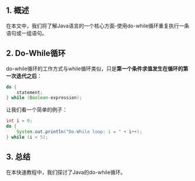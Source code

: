 ## 1. 概述

在本文中，我们将了解Java语言的一个核心方面-使用do-while循环重复执行一条语句或一组语句。

## 2. Do-While循环

do-while循环的工作方式与while循环类似，只是**第一个条件求值发生在循环的第一次迭代之后**：

```java
do {
    statement;
} while (Boolean-expression);
```

让我们看一个简单的例子：

```java
int i = 0;
do {
    System.out.println("Do-While loop: i = " + i++);
} while (i < 5);
```

## 3. 总结

在本快速教程中，我们探讨了Java的do-while循环。